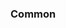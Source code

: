 <!-- Space: Projects -->
<!-- Parent: Hammerspoon -->
<!-- Title: Examples Hammerspoon -->
<!-- Label: Examples -->
<!-- Include: ./../disclaimer.md -->
<!-- Include: ac:toc -->

### Common

